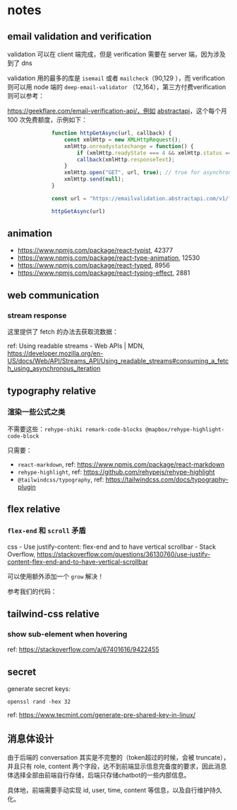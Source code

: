 # notes

## email validation and verification

validation 可以在 client 端完成，但是 verification 需要在 server 端，因为涉及到了 dns

validation 用的最多的库是 `isemail` 或者 `mailcheck`（90,129 ），而 verification 则可以用 node 端的 `deep-email-validator`
（12,164），第三方付费verification则可以参考：

https://geekflare.com/email-verification-api/，例如 [abstractapi](https://app.abstractapi.com/api/email-validation/pricing)，这个每个月
100 次免费额度，示例如下：

```javascript
              function httpGetAsync(url, callback) {
                  const xmlHttp = new XMLHttpRequest();
                  xmlHttp.onreadystatechange = function() {
                      if (xmlHttp.readyState === 4 && xmlHttp.status === 200)
                      callback(xmlHttp.responseText);
                  }
                  xmlHttp.open("GET", url, true); // true for asynchronous
                  xmlHttp.send(null);
              }

              const url = "https://emailvalidation.abstractapi.com/v1/?api_key=aa10ba0c931c4f5bb4fafcdd1d6a9f38&email=shawninjuly@gmail.com"

              httpGetAsync(url)
```

## animation

- https://www.npmjs.com/package/react-typist, 42377
- https://www.npmjs.com/package/react-type-animation, 12530
- https://www.npmjs.com/package/react-typed, 8956
- https://www.npmjs.com/package/react-typing-effect, 2881

## web communication

### stream response

这里提供了 fetch 的办法去获取流数据：

ref: Using readable streams - Web APIs |
MDN, https://developer.mozilla.org/en-US/docs/Web/API/Streams_API/Using_readable_streams#consuming_a_fetch_using_asynchronous_iteration

## typography relative

### 渲染一些公式之类

不需要这些：`rehype-shiki remark-code-blocks @mapbox/rehype-highlight-code-block`

只需要：

- `react-markdown`, ref: https://www.npmjs.com/package/react-markdown
- `rehype-highlight`, ref: https://github.com/rehypejs/rehype-highlight
- `@tailwindcss/typography`, ref: https://tailwindcss.com/docs/typography-plugin

## flex relative

### `flex-end` 和 `scroll` 矛盾

css - Use justify-content: flex-end and to have vertical scrollbar - Stack
Overflow, https://stackoverflow.com/questions/36130760/use-justify-content-flex-end-and-to-have-vertical-scrollbar

可以使用额外添加一个 `grow` 解决！

参考我们的代码：

## tailwind-css relative

### show sub-element when hovering

ref: https://stackoverflow.com/a/67401616/9422455

## secret

generate secret keys:

```shell
openssl rand -hex 32
```

ref: https://www.tecmint.com/generate-pre-shared-key-in-linux/

## 消息体设计

由于后端的 conversation 其实是不完整的（token超过的时候，会被 truncate），并且只有 role, content
两个字段，达不到前端显示信息完备度的要求，因此消息体选择全部由前端自行存储，后端只存储chatbot的一些内部信息。

具体地，前端需要手动实现 id, user, time, content 等信息，以及自行维护持久化。
